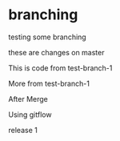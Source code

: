 branching
=========

testing some branching

these are changes on master

This is code from test-branch-1

More from test-branch-1

After Merge

Using gitflow

release 1
